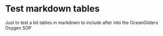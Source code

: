# Test markdown tables
Just to test a bit tables in markdown to include after into the OceanGliders Oxygen SOP


